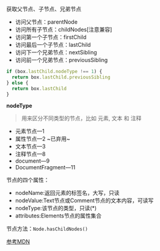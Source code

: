获取父节点、子节点、兄弟节点
* 访问父节点：parentNode
* 访问所有子节点：childNodes[注意兼容]
* 访问第一个子节点：firstChild
* 访问最后一个子节点：lastChild
* 访问下一个兄弟节点：nextSibling
* 访问前一个兄弟节点：previousSibling

```js
if (box.lastChild.nodeType !== 1) {
  return box.lastChild.previousSibling
} else {
  return box.lastChild
}
```
**nodeType**
> 用来区分不同类型的节点，比如 元素, 文本 和 注释
* 元素节点—1
* 属性节点—2 ~已弃用~
* 文本节点—3
* 注释节点—8
* document—9
* DocumentFragment—11

节点的四个属性：
* nodeName:返回元素的标签名，大写，只读
* nodeValue:Text节点或Comment节点的文本内容，可读写
* nodeType:该节点的类型，只读(*)
* attributes:Elements节点的属性集合

节点方法：`Node.hasChildNodes()`

[参考MDN](https://developer.mozilla.org/zh-CN/docs/Web/API/Node/nodeType)